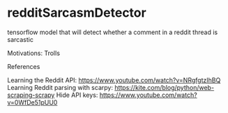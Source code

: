 # redditSarcasmDetector
tensorflow model that will detect whether a comment in a reddit thread is sarcastic


Motivations: Trolls


References

Learning the Reddit API: https://www.youtube.com/watch?v=NRgfgtzIhBQ
Learning Reddit parsing with scarpy: https://kite.com/blog/python/web-scraping-scrapy
Hide API keys: https://www.youtube.com/watch?v=0WfDe51pUU0